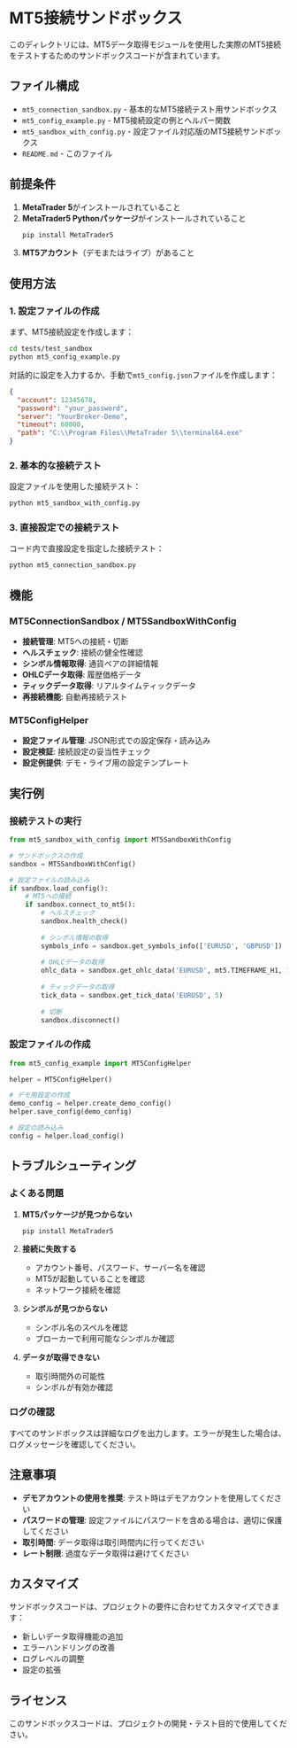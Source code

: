# MT5接続サンドボックス

このディレクトリには、MT5データ取得モジュールを使用した実際のMT5接続をテストするためのサンドボックスコードが含まれています。

## ファイル構成

- `mt5_connection_sandbox.py` - 基本的なMT5接続テスト用サンドボックス
- `mt5_config_example.py` - MT5接続設定の例とヘルパー関数
- `mt5_sandbox_with_config.py` - 設定ファイル対応版のMT5接続サンドボックス
- `README.md` - このファイル

## 前提条件

1. **MetaTrader 5**がインストールされていること
2. **MetaTrader5 Pythonパッケージ**がインストールされていること
   ```bash
   pip install MetaTrader5
   ```
3. **MT5アカウント**（デモまたはライブ）があること

## 使用方法

### 1. 設定ファイルの作成

まず、MT5接続設定を作成します：

```bash
cd tests/test_sandbox
python mt5_config_example.py
```

対話的に設定を入力するか、手動で`mt5_config.json`ファイルを作成します：

```json
{
  "account": 12345678,
  "password": "your_password",
  "server": "YourBroker-Demo",
  "timeout": 60000,
  "path": "C:\\Program Files\\MetaTrader 5\\terminal64.exe"
}
```

### 2. 基本的な接続テスト

設定ファイルを使用した接続テスト：

```bash
python mt5_sandbox_with_config.py
```

### 3. 直接設定での接続テスト

コード内で直接設定を指定した接続テスト：

```bash
python mt5_connection_sandbox.py
```

## 機能

### MT5ConnectionSandbox / MT5SandboxWithConfig

- **接続管理**: MT5への接続・切断
- **ヘルスチェック**: 接続の健全性確認
- **シンボル情報取得**: 通貨ペアの詳細情報
- **OHLCデータ取得**: 履歴価格データ
- **ティックデータ取得**: リアルタイムティックデータ
- **再接続機能**: 自動再接続テスト

### MT5ConfigHelper

- **設定ファイル管理**: JSON形式での設定保存・読み込み
- **設定検証**: 接続設定の妥当性チェック
- **設定例提供**: デモ・ライブ用の設定テンプレート

## 実行例

### 接続テストの実行

```python
from mt5_sandbox_with_config import MT5SandboxWithConfig

# サンドボックスの作成
sandbox = MT5SandboxWithConfig()

# 設定ファイルの読み込み
if sandbox.load_config():
    # MT5への接続
    if sandbox.connect_to_mt5():
        # ヘルスチェック
        sandbox.health_check()
        
        # シンボル情報の取得
        symbols_info = sandbox.get_symbols_info(['EURUSD', 'GBPUSD'])
        
        # OHLCデータの取得
        ohlc_data = sandbox.get_ohlc_data('EURUSD', mt5.TIMEFRAME_H1, 10)
        
        # ティックデータの取得
        tick_data = sandbox.get_tick_data('EURUSD', 5)
        
        # 切断
        sandbox.disconnect()
```

### 設定ファイルの作成

```python
from mt5_config_example import MT5ConfigHelper

helper = MT5ConfigHelper()

# デモ用設定の作成
demo_config = helper.create_demo_config()
helper.save_config(demo_config)

# 設定の読み込み
config = helper.load_config()
```

## トラブルシューティング

### よくある問題

1. **MT5パッケージが見つからない**
   ```
   pip install MetaTrader5
   ```

2. **接続に失敗する**
   - アカウント番号、パスワード、サーバー名を確認
   - MT5が起動していることを確認
   - ネットワーク接続を確認

3. **シンボルが見つからない**
   - シンボル名のスペルを確認
   - ブローカーで利用可能なシンボルか確認

4. **データが取得できない**
   - 取引時間外の可能性
   - シンボルが有効か確認

### ログの確認

すべてのサンドボックスは詳細なログを出力します。エラーが発生した場合は、ログメッセージを確認してください。

## 注意事項

- **デモアカウントの使用を推奨**: テスト時はデモアカウントを使用してください
- **パスワードの管理**: 設定ファイルにパスワードを含める場合は、適切に保護してください
- **取引時間**: データ取得は取引時間内に行ってください
- **レート制限**: 過度なデータ取得は避けてください

## カスタマイズ

サンドボックスコードは、プロジェクトの要件に合わせてカスタマイズできます：

- 新しいデータ取得機能の追加
- エラーハンドリングの改善
- ログレベルの調整
- 設定の拡張

## ライセンス

このサンドボックスコードは、プロジェクトの開発・テスト目的で使用してください。
